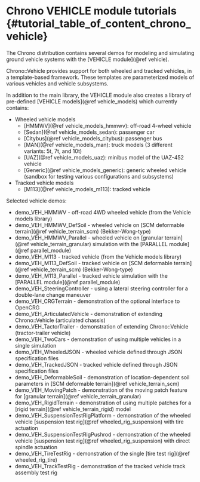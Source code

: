 Chrono VEHICLE module tutorials {#tutorial_table_of_content_chrono_vehicle}
===============================

The Chrono distribution contains several demos for modeling and simulating ground vehicle systems with the [VEHICLE module](@ref vehicle).

Chrono::Vehicle provides support for both wheeled and tracked vehicles, in a template-based framework. These templates are parameterized models of various vehicles and vehicle subsystems.

In addition to the main library, the VEHICLE module also creates a library of pre-defined [VEHICLE models](@ref vehicle_models) which currently contains:

- Wheeled vehicle models
  - [HMMWV](@ref vehicle_models_hmmwv): off-road 4-wheel vehicle
  - [Sedan](@ref vehicle_models_sedan): passenger car
  - [Citybus](@ref vehicle_models_citybus): passenger bus
  - [MAN](@ref vehicle_models_man): truck models (3 different variants: 5t, 7t, and 10t)
  - [UAZ](@ref vehicle_models_uaz): minibus model of the UAZ-452 vehicle
  - [Generic](@ref vehicle_models_generic): generic wheeled vehicle (sandbox for testing various configurations and subsystems)
- Tracked vehicle models
  - [M113](@ref vehicle_models_m113): tracked vehicle

Selected vehicle demos:

- demo_VEH_HMMWV - off-road 4WD wheeled vehicle (from the Vehicle models library)
- demo_VEH_HMMWV_DefSoil - wheeled vehicle on [SCM deformable terrain](@ref vehicle_terrain_scm) (Bekker-Wong-type)
- demo_VEH_HMMWV_Parallel - wheeled vehicle on [granular terrain](@ref vehicle_terrain_granular) simulation with the [PARALLEL module](@ref parallel_module)
- demo_VEH_M113 - tracked vehicle (from the Vehicle models library)
- demo_VEH_M113_DefSoil - tracked vehicle on [SCM deformable terrain](@ref vehicle_terrain_scm) (Bekker-Wong-type)
- demo_VEH_M113_Parallel - tracked vehicle simulation with the [PARALLEL module](@ref parallel_module)
- demo_VEH_SteeringController - using a lateral steering controller for a double-lane change maneuver
- demo_VEH_CRGTerrain - demonstration of the optional interface to OpenCRG
- demo_VEH_ArticulatedVehicle - demonstration of extending Chrono::Vehicle (articulated chassis)
- demo_VEH_TactorTrailer - demonstration of extending Chrono::Vehicle (tractor-trailer vehicle)
- demo_VEH_TwoCars - demonstration of using multiple vehicles in a single simulation
- demo_VEH_WheeledJSON - wheeled vehicle defined through JSON specification files
- demo_VEH_TrackedJSON - tracked vehicle defined through JSON specification files
- demo_VEH_DeformableSoil - demonstration of location-dependent soil parameters in [SCM deformable terrain](@ref vehicle_terrain_scm)
- demo_VEH_MovingPatch - demonstration of the moving patch feature for [granular terrain](@ref vehicle_terrain_granular)
- demo_VEH_RigidTerrain - demonstration of using multiple patches for a [rigid terrain](@ref vehicle_terrain_rigid) model
- demo_VEH_SuspensionTestRigPlatform - demonstration of the wheeled vehicle [suspension test rig](@ref wheeled_rig_suspension) with tire actuation
- demo_VEH_SuspensionTestRigPushrod - demonstration of the wheeled vehicle [suspension test rig](@ref wheeled_rig_suspension) with direct spindle actuation
- demo_VEH_TireTestRig - demonstration of the single [tire test rig](@ref wheeled_rig_tire)
- demo_VEH_TrackTestRig - demonstration of the tracked vehicle track assembly test rig
